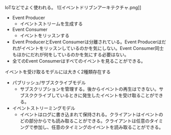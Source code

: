 IoTなどでよく使われる。
![[イベントドリブンアーキテクチャ.png]]

- Event Producer
	- イベントストリームを生成する
- Event Consumer
	- イベントをリッスンする
- Event ProducerとEvent Consumerは分離されている。Event Producerはだれがイベントをリッスンしているのかを気にしない。Event Consumer同士もほかにだれが何をしているのかを気にする必要はない。
- 全てのEvent Consumerはすべてのイベントを見ることができる。

イベントを受け取るモデルには大きく2種類存在する
- パブリッシュ/サブスクライブモデル
	- サブスクリプションを管理する。後からイベントの再生はできない。サブスククライブしているときに発生したイベントを受け取ることができる。
-   イベントストリーミングモデル
	- イベントはログに書き込まれて保持される。クライアントはイベントのどの部分からでも読み取ることができる。クライアントは任意のタイミングで参加し、任意のタイミングのイベントを読み取ることができる。